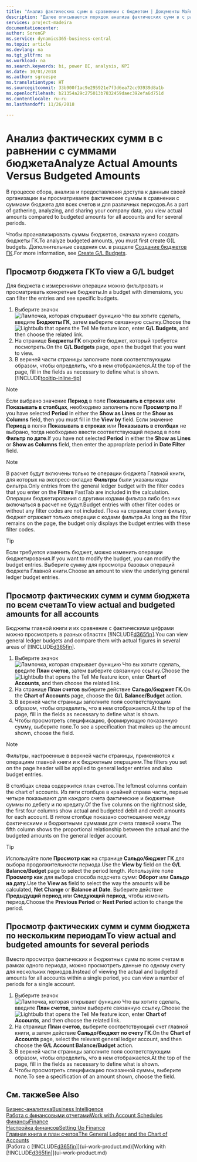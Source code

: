 ```yaml
---
title: "Анализ фактических сумм в сравнении с бюджетом | Документы Майкрософт"
description: "Далее описывается порядок анализа фактических сумм в с равнении с суммами бюджета."
services: project-madeira
documentationcenter: 
author: SorenGP
ms.service: dynamics365-business-central
ms.topic: article
ms.devlang: na
ms.tgt_pltfrm: na
ms.workload: na
ms.search.keywords: bi, power BI, analysis, KPI
ms.date: 10/01/2018
ms.author: sgroespe
ms.translationtype: HT
ms.sourcegitcommit: 33b900f1ac9e295921e7f3d6ea72cc93939d8a1b
ms.openlocfilehash: b21354a29c275013b7832459daec392efa6d751d
ms.contentlocale: ru-ru
ms.lasthandoff: 11/26/2018

---
```

# <a name="analyze-actual-amounts-versus-budgeted-amounts"></a><span data-ttu-id="1465f-103">Анализ фактических сумм в с равнении с суммами бюджета</span><span class="sxs-lookup"><span data-stu-id="1465f-103">Analyze Actual Amounts Versus Budgeted Amounts</span></span>
<span data-ttu-id="1465f-104">В процессе сбора, анализа и предоставления доступа к данным своей организации вы просматриваете фактические суммы в сравнении с суммами бюджета для всех счетов и для различных периодов.</span><span class="sxs-lookup"><span data-stu-id="1465f-104">As a part of gathering, analyzing, and sharing your company data, you view actual amounts compared to budgeted amounts for all accounts and for several periods.</span></span>

<span data-ttu-id="1465f-105">Чтобы проанализировать суммы бюджетов, сначала нужно создать бюджеты ГК.</span><span class="sxs-lookup"><span data-stu-id="1465f-105">To analyze budgeted amounts, you must first create G(L budgets.</span></span> <span data-ttu-id="1465f-106">Дополнительные сведения см. в разделе [Создание бюджетов ГК](finance-how-create-budgets.md).</span><span class="sxs-lookup"><span data-stu-id="1465f-106">For more information, see [Create G/L Budgets](finance-how-create-budgets.md).</span></span>

## <a name="to-view-a-gl-budget"></a><span data-ttu-id="1465f-107">Просмотр бюджета ГК</span><span class="sxs-lookup"><span data-stu-id="1465f-107">To view a G/L budget</span></span>
<span data-ttu-id="1465f-108">Для бюджета с измерениями операции можно фильтровать и просматривать конкретные бюджеты.</span><span class="sxs-lookup"><span data-stu-id="1465f-108">In a budget with dimensions, you can filter the entries and see specific budgets.</span></span>

1. <span data-ttu-id="1465f-109">Выберите значок ![Лампочка, которая открывает функцию Что вы хотите сделать](media/ui-search/search_small.png "Что вы хотите сделать"), введите **Бюджеты ГК**, затем выберите связанную ссылку.</span><span class="sxs-lookup"><span data-stu-id="1465f-109">Choose the ![Lightbulb that opens the Tell Me feature](media/ui-search/search_small.png "Tell me what you want to do") icon, enter **G/L Budgets**, and then choose the related link.</span></span>
2. <span data-ttu-id="1465f-110">На странице **Бюджеты ГК** откройте бюджет, который требуется посмотреть.</span><span class="sxs-lookup"><span data-stu-id="1465f-110">On the **G/L Budgets** page, open the budget that you want to view.</span></span>  
3. <span data-ttu-id="1465f-111">В верхней части страницы заполните поля соответствующим образом, чтобы определить, что в нем отображается.</span><span class="sxs-lookup"><span data-stu-id="1465f-111">At the top of the page, fill in the fields as necessary to define what is shown.</span></span> [!INCLUDE[tooltip-inline-tip](includes/tooltip-inline-tip_md.md)]

> [!NOTE]  
>   <span data-ttu-id="1465f-112">Если выбрано значение **Период** в поле **Показывать в строках** или **Показывать в столбцах**, необходимо заполнить поле **Просмотр по**.</span><span class="sxs-lookup"><span data-stu-id="1465f-112">If you have selected **Period** in either the **Show as Lines** or the **Show as Columns** field, then you must fill in the **View by** field.</span></span> <span data-ttu-id="1465f-113">Если значение **Период** в полях **Показывать в строках** или **Показывать в столбцах** не выбрано, тогда необходимо ввести соответствующий период в поле **Фильтр по дате**.</span><span class="sxs-lookup"><span data-stu-id="1465f-113">If you have not selected **Period** in either the **Show as Lines** or **Show as Columns** field, then enter the appropriate period in **Date Filter** field.</span></span>  

> [!NOTE]  
>   <span data-ttu-id="1465f-114">В расчет будут включены только те операции бюджета Главной книги, для которых на экспресс-вкладке **Фильтры** были указаны коды фильтра.</span><span class="sxs-lookup"><span data-stu-id="1465f-114">Only entries from the general ledger budget with the filter codes that you enter on the **Filters** FastTab are included in the calculation.</span></span> <span data-ttu-id="1465f-115">Операции бюджетирования с другими кодами фильтра либо без них включаться в расчет не будут.</span><span class="sxs-lookup"><span data-stu-id="1465f-115">Budget entries with other filter codes or without any filter codes are not included.</span></span> <span data-ttu-id="1465f-116">Пока на странице стоит фильтр, бюджет отражает только операции с кодами фильтра.</span><span class="sxs-lookup"><span data-stu-id="1465f-116">As long as the filter remains on the page, the budget only displays the budget entries with these filter codes.</span></span>  

> [!TIP]  
>   <span data-ttu-id="1465f-117">Если требуется изменить бюджет, можно изменить операции бюджетирования.</span><span class="sxs-lookup"><span data-stu-id="1465f-117">If you want to modify the budget, you can modify the budget entries.</span></span> <span data-ttu-id="1465f-118">Выберите сумму для просмотра базовых операций бюджета Главной книги.</span><span class="sxs-lookup"><span data-stu-id="1465f-118">Choose an amount to view the underlying general ledger budget entries.</span></span>

## <a name="to-view-actual-and-budgeted-amounts-for-all-accounts"></a><span data-ttu-id="1465f-119">Просмотр фактических сумм и сумм бюджета по всем счетам</span><span class="sxs-lookup"><span data-stu-id="1465f-119">To view actual and budgeted amounts for all accounts</span></span>  
<span data-ttu-id="1465f-120">Бюджеты главной книги и их сравнение с фактическими цифрами можно просмотреть в разных областях [!INCLUDE[d365fin](includes/d365fin_md.md)].</span><span class="sxs-lookup"><span data-stu-id="1465f-120">You can view general ledger budgets and compare them with actual figures in several areas of [!INCLUDE[d365fin](includes/d365fin_md.md)].</span></span>

1. <span data-ttu-id="1465f-121">Выберите значок ![Лампочка, которая открывает функцию Что вы хотите сделать](media/ui-search/search_small.png "Что вы хотите сделать"), введите **План счетов**, затем выберите связанную ссылку.</span><span class="sxs-lookup"><span data-stu-id="1465f-121">Choose the ![Lightbulb that opens the Tell Me feature](media/ui-search/search_small.png "Tell me what you want to do") icon, enter **Chart of Accounts**, and then choose the related link.</span></span>  
2. <span data-ttu-id="1465f-122">На странице **План счетов** выберите действие **Сальдо/бюджет ГК**.</span><span class="sxs-lookup"><span data-stu-id="1465f-122">On the **Chart of Accounts** page, choose the **G/L Balance/Budget** action.</span></span>
3. <span data-ttu-id="1465f-123">В верхней части страницы заполните поля соответствующим образом, чтобы определить, что в нем отображается.</span><span class="sxs-lookup"><span data-stu-id="1465f-123">At the top of the page, fill in the fields as necessary to define what is shown.</span></span>  
4. <span data-ttu-id="1465f-124">Чтобы просмотреть спецификацию, формирующую показанную сумму, выберите поле.</span><span class="sxs-lookup"><span data-stu-id="1465f-124">To see a specification that makes up the amount shown, choose the field.</span></span>  

> [!NOTE]  
>   <span data-ttu-id="1465f-125">Фильтры, настроенные в верхней части страницы, применяются к операциям главной книги и к бюджетным операциям.</span><span class="sxs-lookup"><span data-stu-id="1465f-125">The filters you set on the page header will be applied to general ledger entries and also budget entries.</span></span>

<span data-ttu-id="1465f-126">В столбцах слева содержится план счетов.</span><span class="sxs-lookup"><span data-stu-id="1465f-126">The leftmost columns contain the chart of accounts.</span></span> <span data-ttu-id="1465f-127">Из пяти столбцов в крайней справа части, первые четыре показывают для каждого счета фактические и бюджетные суммы по дебету и по кредиту.</span><span class="sxs-lookup"><span data-stu-id="1465f-127">Of the five columns on the rightmost side, the first four columns show actual and budgeted debit and credit amounts for each account.</span></span> <span data-ttu-id="1465f-128">В пятом столбце показано соотношение между фактическими и бюджетными суммами для счета главной книги.</span><span class="sxs-lookup"><span data-stu-id="1465f-128">The fifth column shows the proportional relationship between the actual and the budgeted amounts on the general ledger account.</span></span>  

> [!TIP]  
>   <span data-ttu-id="1465f-129">Используйте поле **Просмотр как** на странице **Сальдо/бюджет ГК** для выбора продолжительности периода.</span><span class="sxs-lookup"><span data-stu-id="1465f-129">Use the **View by** field on the **G/L Balance/Budget** page to select the period length.</span></span> <span data-ttu-id="1465f-130">Используйте поле **Просмотр как** для выбора способа подсчета сумм: **Оборот** или **Сальдо на дату**.</span><span class="sxs-lookup"><span data-stu-id="1465f-130">Use the **View as** field to select the way the amounts will be calculated, **Net Change** or **Balance at Date**.</span></span> <span data-ttu-id="1465f-131">Выберите действие **Предыдущий период** или **Следующий период**, чтобы изменить период.</span><span class="sxs-lookup"><span data-stu-id="1465f-131">Choose the **Previous Period** or **Next Period** action to change the period.</span></span>  

## <a name="to-view-actual-and-budgeted-amounts-for-several-periods"></a><span data-ttu-id="1465f-132">Просмотр фактических сумм и сумм бюджета по нескольким периодам</span><span class="sxs-lookup"><span data-stu-id="1465f-132">To view actual and budgeted amounts for several periods</span></span>  
<span data-ttu-id="1465f-133">Вместо просмотра фактических и бюджетных сумм по всем счетам в рамках одного периода, можно просмотреть данные по одному счету для нескольких периодов.</span><span class="sxs-lookup"><span data-stu-id="1465f-133">Instead of viewing the actual and budgeted amounts for all accounts within a single period, you can view a number of periods for a single account.</span></span>  

1. <span data-ttu-id="1465f-134">Выберите значок ![Лампочка, которая открывает функцию Что вы хотите сделать](media/ui-search/search_small.png "Что вы хотите сделать"), введите **План счетов**, затем выберите связанную ссылку.</span><span class="sxs-lookup"><span data-stu-id="1465f-134">Choose the ![Lightbulb that opens the Tell Me feature](media/ui-search/search_small.png "Tell me what you want to do") icon, enter **Chart of Accounts**, and then choose the related link.</span></span>  
2. <span data-ttu-id="1465f-135">На странице **План счетов**, выберите соответствующий счет главной книги, а затем действие **Сальдо/бюджет по счету ГК**.</span><span class="sxs-lookup"><span data-stu-id="1465f-135">On the **Chart of Accounts** page, select the relevant general ledger account, and then choose the **G/L Account Balance/Budget** action.</span></span>  
3. <span data-ttu-id="1465f-136">В верхней части страницы заполните поля соответствующим образом, чтобы определить, что в нем отображается.</span><span class="sxs-lookup"><span data-stu-id="1465f-136">At the top of the page, fill in the fields as necessary to define what is shown.</span></span>   
4. <span data-ttu-id="1465f-137">Чтобы просмотреть спецификацию показанной суммы, выберите поле.</span><span class="sxs-lookup"><span data-stu-id="1465f-137">To see a specification of an amount shown, choose the field.</span></span>  

## <a name="see-also"></a><span data-ttu-id="1465f-138">См. также</span><span class="sxs-lookup"><span data-stu-id="1465f-138">See Also</span></span>
[<span data-ttu-id="1465f-139">Бизнес-аналитика</span><span class="sxs-lookup"><span data-stu-id="1465f-139">Business Intelligence</span></span>](bi.md)  
[<span data-ttu-id="1465f-140">Работа с финансовыми отчетами</span><span class="sxs-lookup"><span data-stu-id="1465f-140">Work with Account Schedules</span></span>](bi-how-work-account-schedule.md)  
[<span data-ttu-id="1465f-141">Финансы</span><span class="sxs-lookup"><span data-stu-id="1465f-141">Finance</span></span>](finance.md)  
[<span data-ttu-id="1465f-142">Настройка финансов</span><span class="sxs-lookup"><span data-stu-id="1465f-142">Setting Up Finance</span></span>](finance-setup-finance.md)  
[<span data-ttu-id="1465f-143">Главная книга и план счетов</span><span class="sxs-lookup"><span data-stu-id="1465f-143">The General Ledger and the Chart of Accounts</span></span>](finance-general-ledger.md)  
<span data-ttu-id="1465f-144">[Работа с [!INCLUDE[d365fin](includes/d365fin_md.md)]](ui-work-product.md)</span><span class="sxs-lookup"><span data-stu-id="1465f-144">[Working with [!INCLUDE[d365fin](includes/d365fin_md.md)]](ui-work-product.md)</span></span>  


